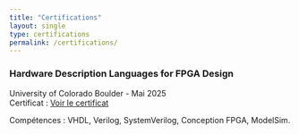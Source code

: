 ```yaml
---
title: "Certifications"
layout: single
type: certifications
permalink: /certifications/
---
```


### Hardware Description Languages for FPGA Design  
University of Colorado Boulder - Mai 2025  
Certificat : [Voir le certificat](https://www.coursera.org/account/accomplishments/certificate/AA82QSO4FL67)

Compétences : VHDL, Verilog, SystemVerilog, Conception FPGA, ModelSim.
